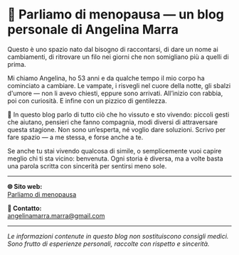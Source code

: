 # 🌸 Parliamo di menopausa — un blog personale di Angelina Marra

Questo è uno spazio nato dal bisogno di raccontarsi, di dare un nome ai cambiamenti, di ritrovare un filo nei giorni che non somigliano più a quelli di prima.

Mi chiamo Angelina, ho 53 anni e da qualche tempo il mio corpo ha cominciato a cambiare. Le vampate, i risvegli nel cuore della notte, gli sbalzi d'umore — non li avevo chiesti, eppure sono arrivati. All’inizio con rabbia, poi con curiosità. E infine con un pizzico di gentilezza.

🌿 In questo blog parlo di tutto ciò che ho vissuto e sto vivendo: piccoli gesti che aiutano, pensieri che fanno compagnia, modi diversi di attraversare questa stagione. Non sono un’esperta, né voglio dare soluzioni. Scrivo per fare spazio — a me stessa, e forse anche a te.

Se anche tu stai vivendo qualcosa di simile, o semplicemente vuoi capire meglio chi ti sta vicino: benvenuta. Ogni storia è diversa, ma a volte basta una parola scritta con sincerità per sentirsi meno sole.

---

**🌐 Sito web:**  
[Parliamo di menopausa](https://menopausa-salute.github.io/salute-delle-donne/)

**📩 Contatto:**  
angelinamarra.marra@gmail.com

---

_Le informazioni contenute in questo blog non sostituiscono consigli medici. Sono frutto di esperienze personali, raccolte con rispetto e sincerità._
